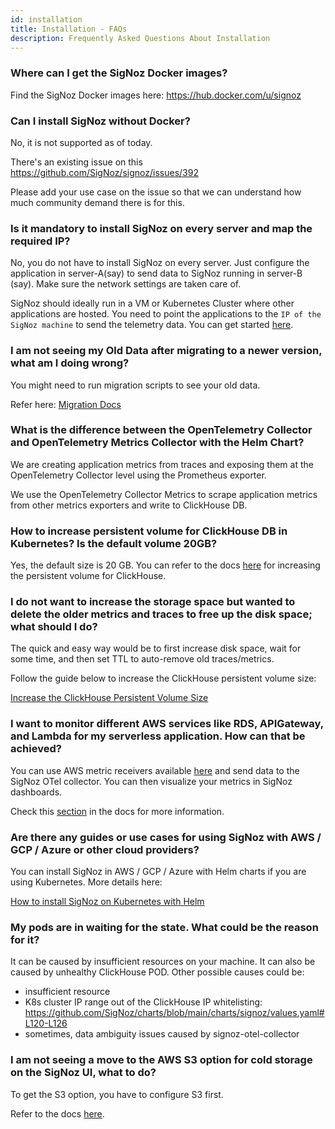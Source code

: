 ```yaml
---
id: installation
title: Installation - FAQs
description: Frequently Asked Questions About Installation
---
```


### Where can I get the SigNoz Docker images?

Find the SigNoz Docker images here: <a href="https://hub.docker.com/u/signoz" rel="noopener noreferrer nofollow" target="_blank">https://hub.docker.com/u/signoz</a>


### Can I install SigNoz without Docker?

No, it is not supported as of today.

There's an existing issue on this <a href="https://github.com/SigNoz/signoz/issues/392" rel="noopener noreferrer nofollow" target="_blank">https://github.com/SigNoz/signoz/issues/392</a>

Please add your use case on the issue so that we can understand how much community demand there is for this.


### Is it mandatory to install SigNoz on every server and map the required IP?

No, you do not have to install SigNoz on every server. Just configure the application in server-A(say) to send data to SigNoz running in server-B (say). Make sure the network settings are taken care of.

SigNoz should ideally run in a VM or Kubernetes Cluster where other applications are hosted. You need to point the applications to the `IP of the SigNoz machine` to send the telemetry data. You can get started [here](https://signoz.io/docs/install/).


### I am not seeing my Old Data after migrating to a newer version, what am I doing wrong?

You might need to run migration scripts to see your old data.

Refer here: [Migration Docs](https://signoz.io/docs/operate/migration/)


### What is the difference between the OpenTelemetry Collector and OpenTelemetry Metrics Collector with the Helm Chart?

We are creating application metrics from traces and exposing them at the OpenTelemetry Collector level using the Prometheus exporter.

We use the OpenTelemetry Collector Metrics to scrape application metrics from other metrics exporters and write to ClickHouse DB.


### How to increase persistent volume for ClickHouse DB in Kubernetes? Is the default volume 20GB?

Yes, the default size is 20 GB. You can refer to the docs [here](https://signoz.io/docs/operate/clickhouse/increase-clickhouse-pv/) for increasing the persistent volume for ClickHouse.


### I do not want to increase the storage space but wanted to delete the older metrics and traces to free up the disk space; what should I do?

The quick and easy way would be to first increase disk space, wait for some time, and then set TTL to auto-remove old traces/metrics.

Follow the guide below to increase the ClickHouse persistent volume size:

[Increase the ClickHouse Persistent Volume Size](https://signoz.io/docs/operate/clickhouse/increase-clickhouse-pv/#increase-persisent-volume)


### I want to monitor different AWS services like RDS, APIGateway, and Lambda for my serverless application. How can that be achieved?

You can use AWS metric receivers available <a href="https://github.com/open-telemetry/opentelemetry-collector-contrib/tree/main/receiver" rel="noopener noreferrer nofollow" target="_blank">here</a> and send data to the SigNoz OTel collector. You can then visualize your metrics in SigNoz dashboards.

Check this [section](https://signoz.io/docs/userguide/send-metrics/#enable-a-specific-metric-receiver) in the docs for more information.


### Are there any guides or use cases for using SigNoz with AWS / GCP / Azure or other cloud providers?

You can install SigNoz in AWS / GCP / Azure with Helm charts if you are using Kubernetes. More details here:

[How to install SigNoz on Kubernetes with Helm](https://signoz.io/docs/install/kubernetes)


### My pods are in waiting for the state. What could be the reason for it?

It can be caused by insufficient resources on your machine. It can also be caused by unhealthy ClickHouse POD. Other possible causes could be:
- insufficient resource
- K8s cluster IP range out of the ClickHouse IP whitelisting:
<a href="https://github.com/SigNoz/charts/blob/main/charts/signoz/values.yaml#L120-L126" rel="noopener noreferrer nofollow" target="_blank">https://github.com/SigNoz/charts/blob/main/charts/signoz/values.yaml#L120-L126</a>
- sometimes, data ambiguity issues caused by signoz-otel-collector


### I am not seeing a move to the AWS S3 option for cold storage on the SigNoz UI, what to do?

To get the S3 option, you have to configure S3 first.

Refer to the docs [here](https://signoz.io/docs/userguide/retention-period/#configuring-cold-storage---amazon-s3).

